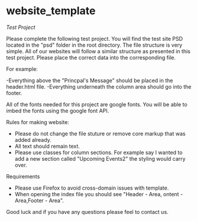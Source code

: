 # website_template

*Test Project*

Please complete the following test project. You will find the test site PSD located in the "psd" folder in the root directory. The file structure is very simple. All of our websites will follow a similar structure as presented in this test project. Please place the correct data into the corresponding file. 

For example:

-Everything above the "Princpal's Message" should be placed in the header.html file.
-Everything underneath the column area should go into the footer.

All of the fonts needed for this project are google fonts. You will be able to imbed the fonts using the google font API. 

Rules for making website: 

- Please do not change the file stuture or remove core markup that was added already.
- All text should remain text. 
- Please use classes for column sections. For example say I wanted to add a new section called "Upcoming Events2" the styling would carry over. 

Requirements
- Please use Firefox to avoid cross-domain issues with template. 
- When opening the index file you should see "Header - Area, ontent - Area,Footer - Area".

Good luck and if you have any questions please feel to contact us. 
